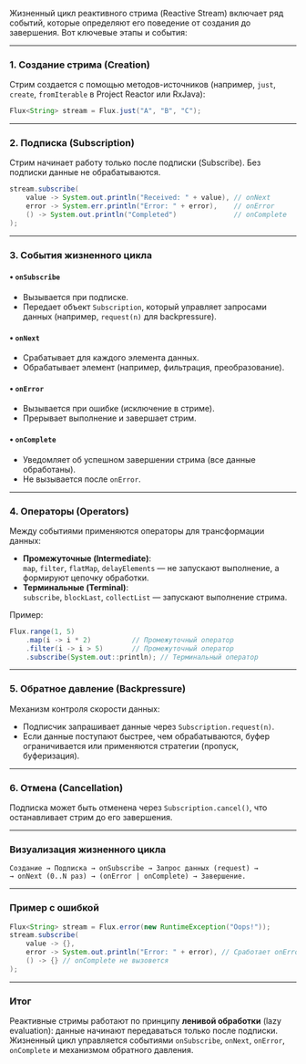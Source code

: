 Жизненный цикл реактивного стрима (Reactive Stream) включает ряд событий, которые определяют его поведение от создания до завершения. Вот ключевые этапы и события:

---

### **1. Создание стрима (Creation)**
Стрим создается с помощью методов-источников (например, `just`, `create`, `fromIterable` в Project Reactor или RxJava):
```java
Flux<String> stream = Flux.just("A", "B", "C");
```

---

### **2. Подписка (Subscription)**
Стрим начинает работу только после подписки (Subscribe). Без подписки данные не обрабатываются.
```java
stream.subscribe(
    value -> System.out.println("Received: " + value), // onNext
    error -> System.err.println("Error: " + error),    // onError
    () -> System.out.println("Completed")              // onComplete
);
```

---

### **3. События жизненного цикла**
#### **• `onSubscribe`**
- Вызывается при подписке.
- Передает объект `Subscription`, который управляет запросами данных (например, `request(n)` для backpressure).

#### **• `onNext`**
- Срабатывает для каждого элемента данных.
- Обрабатывает элемент (например, фильтрация, преобразование).

#### **• `onError`**
- Вызывается при ошибке (исключение в стриме).
- Прерывает выполнение и завершает стрим.

#### **• `onComplete`**
- Уведомляет об успешном завершении стрима (все данные обработаны).
- Не вызывается после `onError`.

---

### **4. Операторы (Operators)**
Между событиями применяются операторы для трансформации данных:
- **Промежуточные (Intermediate)**:  
  `map`, `filter`, `flatMap`, `delayElements` — не запускают выполнение, а формируют цепочку обработки.
- **Терминальные (Terminal)**:  
  `subscribe`, `blockLast`, `collectList` — запускают выполнение стрима.

Пример:
```java
Flux.range(1, 5)
    .map(i -> i * 2)          // Промежуточный оператор
    .filter(i -> i > 5)       // Промежуточный оператор
    .subscribe(System.out::println); // Терминальный оператор
```

---

### **5. Обратное давление (Backpressure)**
Механизм контроля скорости данных:
- Подписчик запрашивает данные через `Subscription.request(n)`.
- Если данные поступают быстрее, чем обрабатываются, буфер ограничивается или применяются стратегии (пропуск, буферизация).

---

### **6. Отмена (Cancellation)**
Подписка может быть отменена через `Subscription.cancel()`, что останавливает стрим до его завершения.

---

### **Визуализация жизненного цикла**
```
Создание → Подписка → onSubscribe → Запрос данных (request) → 
→ onNext (0..N раз) → (onError | onComplete) → Завершение.
```

---

### **Пример с ошибкой**
```java
Flux<String> stream = Flux.error(new RuntimeException("Oops!"));
stream.subscribe(
    value -> {},
    error -> System.out.println("Error: " + error), // Сработает onError
    () -> {} // onComplete не вызовется
);
```

---

### **Итог**
Реактивные стримы работают по принципу **ленивой обработки** (lazy evaluation): данные начинают передаваться только после подписки. Жизненный цикл управляется событиями `onSubscribe`, `onNext`, `onError`, `onComplete` и механизмом обратного давления.